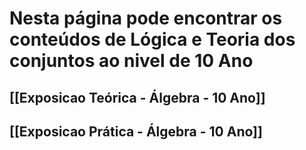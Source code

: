 # Nesta página pode encontrar os conteúdos de Lógica e Teoria dos conjuntos ao nivel de 10 Ano

## [[Exposicao Teórica - Álgebra - 10 Ano]]

## [[Exposicao Prática - Álgebra - 10 Ano]]